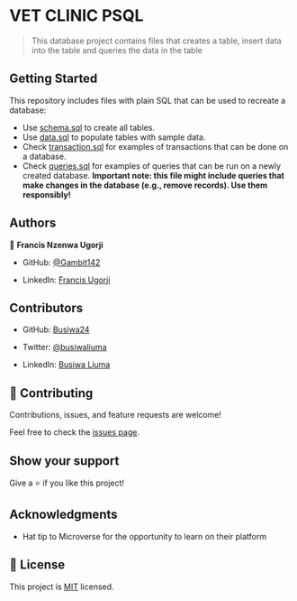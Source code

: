 # VET CLINIC PSQL

> This database project contains files that creates a table, insert data into the table and queries the data in the table


## Getting Started

This repository includes files with plain SQL that can be used to recreate a database:

- Use [schema.sql](./schema.sql) to create all tables.
- Use [data.sql](./data.sql) to populate tables with sample data.
- Check [transaction.sql](./transaction.sql) for examples of transactions that can be done on a database.
- Check [queries.sql](./queries.sql) for examples of queries that can be run on a newly created database. **Important note: this file might include queries that make changes in the database (e.g., remove records). Use them responsibly!**


## Authors

👤 **Francis Nzenwa Ugorji**

- GitHub: [@Gambit142](https://github.com/Gambit142)

- LinkedIn: [Francis Ugorji](https://www.linkedin.com/in/francis-ugorji/)

## Contributors

- GitHub: [Busiwa24](https://github.com/Busiwa24)

- Twitter: [@busiwaliuma](https://twitter.com/busiwaliuma)
- LinkedIn: [Busiwa Liuma](https://www.linkedin.com/in/busiwa-liuma-)


## 🤝 Contributing

Contributions, issues, and feature requests are welcome!

Feel free to check the [issues page](../../issues/).

## Show your support

Give a ⭐️ if you like this project!

## Acknowledgments

- Hat tip to Microverse for the opportunity to learn on their platform


## 📝 License

This project is [MIT](./MIT.md) licensed.
